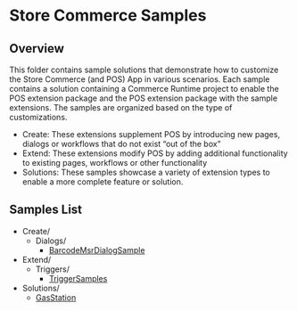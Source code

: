 # Store Commerce Samples
## Overview
This folder contains sample solutions that demonstrate how to customize the Store Commerce (and POS) App in various scenarios. Each sample contains a solution containing a Commerce Runtime project to enable the POS extension package and the POS extension package with the sample extensions. The samples are organized based on the type of customizations.

- Create: These extensions supplement POS by introducing new pages, dialogs or workflows that do not exist “out of the box”
- Extend: These extensions modify POS by adding additional functionality to existing pages, workflows or other functionality
- Solutions: These samples showcase a variety of extension types to enable a more complete feature or solution.

## Samples List
- Create/
  - Dialogs/
    - [BarcodeMsrDialogSample](./Create/Dialogs/BarcodeMsrDialogSample/readme.md)
- Extend/
  - Triggers/
    - [TriggerSamples](./Extend/Triggers/TriggerSamples/readme.md)
- Solutions/
  - [GasStation](./Solutions/GasStation/README.md)
